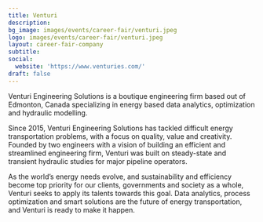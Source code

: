 ```yaml
---
title: Venturi
description: 
bg_image: images/events/career-fair/venturi.jpeg
logo: images/events/career-fair/venturi.jpeg
layout: career-fair-company
subtitle: 
social:
  website: 'https://www.venturies.com/'
draft: false
---
```

Venturi Engineering Solutions is a boutique engineering firm based out of Edmonton, Canada specializing in energy based data analytics, optimization and hydraulic modelling.

Since 2015, Venturi Engineering Solutions has tackled difficult energy transportation problems, with a focus on quality, value and creativity. Founded by two engineers with a vision of building an efficient and streamlined engineering firm, Venturi was built on steady-state and transient hydraulic studies for major pipeline operators.

As the world’s energy needs evolve, and sustainability and efficiency become top priority for our clients, governments and society as a whole, Venturi seeks to apply its talents towards this goal. Data analytics, process optimization and smart solutions are the future of energy transportation, and Venturi is ready to make it happen.
